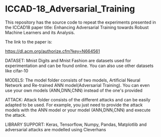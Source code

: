 # ICCAD-18_Adversarial_Training
This repository has the source code to repeat the experiments presented in the ICCAD18 paper title: Enhancing Adversarial Training towards Robust Machine Learners and its Analysis.

The link to the paper is: 

https://dl.acm.org/authorize.cfm?key=N664561


DATASET: Mnist Digits and Mnist Fashion are datasets used for experimentation and can be found online. You can also use other datasets like cifar-10

MODELS: The model folder consists of two models, Artificial Neural Network and Re-trained ANN model(Adversarial Training). You can even use your own  models (ANN,DNN,CNN) instead of the one's provided

ATTACK: Attack folder consists of the different attacks and can be easily adapted to be used. For example, you just need to provide the attack models with the ANN model or your model (ANN,DNN,CNN) and execute the attack.

LIBRARY SUPPORT: Keras, Tensorflow, Numpy, Pandas, Matplotlib and adversarial attacks are modelled using Cleverhans
